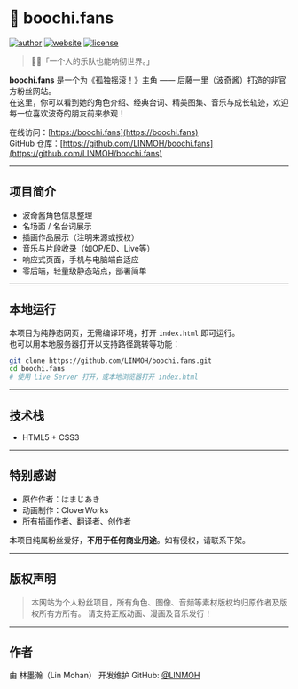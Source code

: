 # 🎸 boochi.fans

[![author](https://img.shields.io/badge/author-LinMohan-blue)](https://github.com/LINMOH)
[![website](https://img.shields.io/badge/site-boochi.fans-ff69b4?logo=google-chrome)](https://boochi.fans)
[![license](https://img.shields.io/badge/license-MIT-green)](LICENSE)

> 🧍‍♀️「一个人的乐队也能响彻世界。」

**boochi.fans** 是一个为《孤独摇滚！》主角 —— 后藤一里（波奇酱）打造的非官方粉丝网站。  
在这里，你可以看到她的角色介绍、经典台词、精美图集、音乐与成长轨迹，欢迎每一位喜欢波奇的朋友前来参观！

在线访问：[https://boochi.fans](https://boochi.fans)  
GitHub 仓库：[https://github.com/LINMOH/boochi.fans](https://github.com/LINMOH/boochi.fans)

---

## 项目简介

- 波奇酱角色信息整理
- 名场面 / 名台词展示
- 插画作品展示（注明来源或授权）
- 音乐与片段收录（如OP/ED、Live等）
- 响应式页面，手机与电脑端自适应
- 零后端，轻量级静态站点，部署简单

---

## 本地运行

本项目为纯静态网页，无需编译环境，打开 `index.html` 即可运行。  
也可以用本地服务器打开以支持路径跳转等功能：

```bash
git clone https://github.com/LINMOH/boochi.fans.git
cd boochi.fans
# 使用 Live Server 打开，或本地浏览器打开 index.html
````

---

## 技术栈

* HTML5 + CSS3

---

## 特别感谢

* 原作作者：はまじあき
* 动画制作：CloverWorks
* 所有插画作者、翻译者、创作者

本项目纯属粉丝爱好，**不用于任何商业用途**。如有侵权，请联系下架。

---

## 版权声明

> 本网站为个人粉丝项目，所有角色、图像、音频等素材版权均归原作者及版权所有方所有。
> 请支持正版动画、漫画及音乐发行！

---

## 作者

由 林墨瀚（Lin Mohan） 开发维护
GitHub: [@LINMOH](https://github.com/LINMOH)

